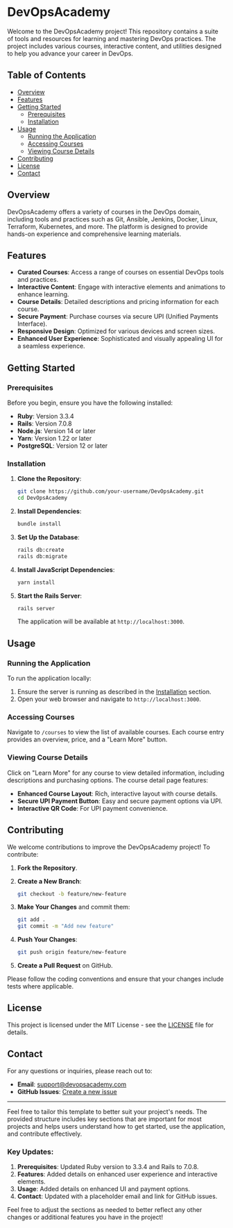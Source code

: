 # DevOpsAcademy

Welcome to the DevOpsAcademy project! This repository contains a suite of tools and resources for learning and mastering DevOps practices. The project includes various courses, interactive content, and utilities designed to help you advance your career in DevOps.

## Table of Contents

- [Overview](#overview)
- [Features](#features)
- [Getting Started](#getting-started)
  - [Prerequisites](#prerequisites)
  - [Installation](#installation)
- [Usage](#usage)
  - [Running the Application](#running-the-application)
  - [Accessing Courses](#accessing-courses)
  - [Viewing Course Details](#viewing-course-details)
- [Contributing](#contributing)
- [License](#license)
- [Contact](#contact)

## Overview

DevOpsAcademy offers a variety of courses in the DevOps domain, including tools and practices such as Git, Ansible, Jenkins, Docker, Linux, Terraform, Kubernetes, and more. The platform is designed to provide hands-on experience and comprehensive learning materials.

## Features

- **Curated Courses**: Access a range of courses on essential DevOps tools and practices.
- **Interactive Content**: Engage with interactive elements and animations to enhance learning.
- **Course Details**: Detailed descriptions and pricing information for each course.
- **Secure Payment**: Purchase courses via secure UPI (Unified Payments Interface).
- **Responsive Design**: Optimized for various devices and screen sizes.
- **Enhanced User Experience**: Sophisticated and visually appealing UI for a seamless experience.

## Getting Started

### Prerequisites

Before you begin, ensure you have the following installed:

- **Ruby**: Version 3.3.4
- **Rails**: Version 7.0.8
- **Node.js**: Version 14 or later
- **Yarn**: Version 1.22 or later
- **PostgreSQL**: Version 12 or later

### Installation

1. **Clone the Repository**:

   ```bash
   git clone https://github.com/your-username/DevOpsAcademy.git
   cd DevOpsAcademy
   ```

2. **Install Dependencies**:

   ```bash
   bundle install
   ```

3. **Set Up the Database**:

   ```bash
   rails db:create
   rails db:migrate
   ```

4. **Install JavaScript Dependencies**:

   ```bash
   yarn install
   ```

5. **Start the Rails Server**:

   ```bash
   rails server
   ```

   The application will be available at `http://localhost:3000`.

## Usage

### Running the Application

To run the application locally:

1. Ensure the server is running as described in the [Installation](#installation) section.
2. Open your web browser and navigate to `http://localhost:3000`.

### Accessing Courses

Navigate to `/courses` to view the list of available courses. Each course entry provides an overview, price, and a "Learn More" button.

### Viewing Course Details

Click on "Learn More" for any course to view detailed information, including descriptions and purchasing options. The course detail page features:

- **Enhanced Course Layout**: Rich, interactive layout with course details.
- **Secure UPI Payment Button**: Easy and secure payment options via UPI.
- **Interactive QR Code**: For UPI payment convenience.

## Contributing

We welcome contributions to improve the DevOpsAcademy project! To contribute:

1. **Fork the Repository**.
2. **Create a New Branch**:

   ```bash
   git checkout -b feature/new-feature
   ```

3. **Make Your Changes** and commit them:

   ```bash
   git add .
   git commit -m "Add new feature"
   ```

4. **Push Your Changes**:

   ```bash
   git push origin feature/new-feature
   ```

5. **Create a Pull Request** on GitHub.

Please follow the coding conventions and ensure that your changes include tests where applicable.

## License

This project is licensed under the MIT License - see the [LICENSE](LICENSE) file for details.

## Contact

For any questions or inquiries, please reach out to:

- **Email**: support@devopsacademy.com
- **GitHub Issues**: [Create a new issue](https://github.com/your-username/DevOpsAcademy/issues)

---

Feel free to tailor this template to better suit your project's needs. The provided structure includes key sections that are important for most projects and helps users understand how to get started, use the application, and contribute effectively.

### Key Updates:
1. **Prerequisites**: Updated Ruby version to 3.3.4 and Rails to 7.0.8.
2. **Features**: Added details on enhanced user experience and interactive elements.
3. **Usage**: Added details on enhanced UI and payment options.
4. **Contact**: Updated with a placeholder email and link for GitHub issues.

Feel free to adjust the sections as needed to better reflect any other changes or additional features you have in the project!
